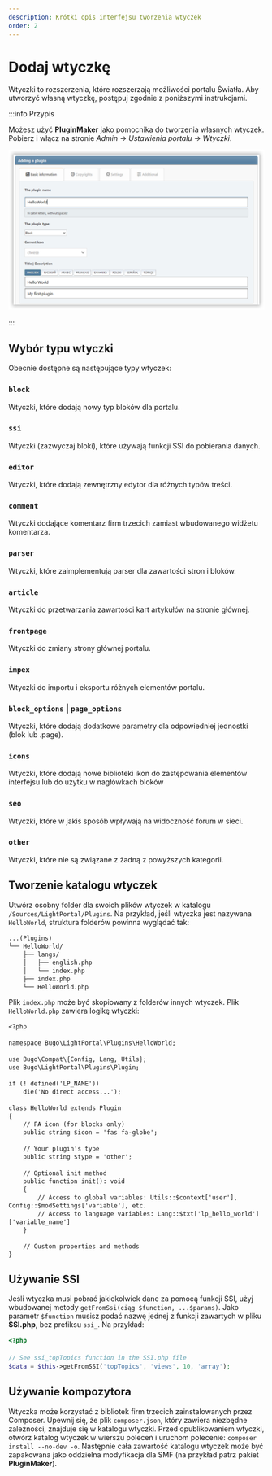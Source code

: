 ```yaml
---
description: Krótki opis interfejsu tworzenia wtyczek
order: 2
---
```


# Dodaj wtyczkę

Wtyczki to rozszerzenia, które rozszerzają możliwości portalu Światła. Aby utworzyć własną wtyczkę, postępuj zgodnie z poniższymi instrukcjami.

:::info Przypis

Możesz użyć **PluginMaker** jako pomocnika do tworzenia własnych wtyczek. Pobierz i włącz na stronie _Admin -> Ustawienia portalu -> Wtyczki_.

![Create a new plugin with PluginMaker](create_plugin.png)

:::

## Wybór typu wtyczki

Obecnie dostępne są następujące typy wtyczek:

### `block`

Wtyczki, które dodają nowy typ bloków dla portalu.

### `ssi`

Wtyczki (zazwyczaj bloki), które używają funkcji SSI do pobierania danych.

### `editor`

Wtyczki, które dodają zewnętrzny edytor dla różnych typów treści.

### `comment`

Wtyczki dodające komentarz firm trzecich zamiast wbudowanego widżetu komentarza.

### `parser`

Wtyczki, które zaimplementują parser dla zawartości stron i bloków.

### `article`

Wtyczki do przetwarzania zawartości kart artykułów na stronie głównej.

### `frontpage`

Wtyczki do zmiany strony głównej portalu.

### `impex`

Wtyczki do importu i eksportu różnych elementów portalu.

### `block_options` | `page_options`

Wtyczki, które dodają dodatkowe parametry dla odpowiedniej jednostki (blok lub .page).

### `icons`

Wtyczki, które dodają nowe biblioteki ikon do zastępowania elementów interfejsu lub do użytku w nagłówkach bloków

### `seo`

Wtyczki, które w jakiś sposób wpływają na widoczność forum w sieci.

### `other`

Wtyczki, które nie są związane z żadną z powyższych kategorii.

## Tworzenie katalogu wtyczek

Utwórz osobny folder dla swoich plików wtyczek w katalogu `/Sources/LightPortal/Plugins`. Na przykład, jeśli wtyczka jest nazywana `HelloWorld`, struktura folderów powinna wyglądać tak:

```
...(Plugins)
└── HelloWorld/
    ├── langs/
    │   ├── english.php
    │   └── index.php
    ├── index.php
    └── HelloWorld.php
```

Plik `index.php` może być skopiowany z folderów innych wtyczek. Plik `HelloWorld.php` zawiera logikę wtyczki:

```php:line-numbers
<?php

namespace Bugo\LightPortal\Plugins\HelloWorld;

use Bugo\Compat\{Config, Lang, Utils};
use Bugo\LightPortal\Plugins\Plugin;

if (! defined('LP_NAME'))
	die('No direct access...');

class HelloWorld extends Plugin
{
    // FA icon (for blocks only)
    public string $icon = 'fas fa-globe';

    // Your plugin's type
    public string $type = 'other';

    // Optional init method
    public function init(): void
    {
        // Access to global variables: Utils::$context['user'], Config::$modSettings['variable'], etc.
        // Access to language variables: Lang::$txt['lp_hello_world']['variable_name']
    }

    // Custom properties and methods
}

```

## Używanie SSI

Jeśli wtyczka musi pobrać jakiekolwiek dane za pomocą funkcji SSI, użyj wbudowanej metody `getFromSsi(ciąg $function, ...$params)`. Jako parametr `$function` musisz podać nazwę jednej z funkcji zawartych w pliku **SSI.php**, bez prefiksu `ssi_`. Na przykład:

```php
<?php

// See ssi_topTopics function in the SSI.php file
$data = $this->getFromSSI('topTopics', 'views', 10, 'array');
```

## Używanie kompozytora

Wtyczka może korzystać z bibliotek firm trzecich zainstalowanych przez Composer. Upewnij się, że plik `composer.json`, który zawiera niezbędne zależności, znajduje się w katalogu wtyczki. Przed opublikowaniem wtyczki, otwórz katalog wtyczek w wierszu poleceń i uruchom polecenie: `composer install --no-dev -o`. Następnie cała zawartość katalogu wtyczek może być zapakowana jako oddzielna modyfikacja dla SMF (na przykład patrz pakiet **PluginMaker**).
